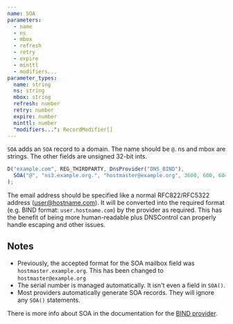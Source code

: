 ```yaml
---
name: SOA
parameters:
  - name
  - ns
  - mbox
  - refresh
  - retry
  - expire
  - minttl
  - modifiers...
parameter_types:
  name: string
  ns: string
  mbox: string
  refresh: number
  retry: number
  expire: number
  minttl: number
  "modifiers...": RecordModifier[]
---
```


`SOA` adds an `SOA` record to a domain. The name should be `@`.  ns and mbox are strings. The other fields are unsigned 32-bit ints.

```javascript
D("example.com", REG_THIRDPARTY, DnsProvider("DNS_BIND"),
  SOA("@", "ns3.example.org.", "hostmaster@example.org", 3600, 600, 604800, 1440),
);
```

The email address should be specified like a normal RFC822/RFC5322 address (user@hostname.com). It will be converted into the required format (e.g. BIND format: `user.hostname.com`) by the provider as required. This has the benefit of being more human-readable plus DNSControl can properly handle escaping and other issues.

## Notes
* Previously, the accepted format for the SOA mailbox field was `hostmaster.example.org`. This has been changed to `hostmaster@example.org`
* The serial number is managed automatically.  It isn't even a field in `SOA()`.
* Most providers automatically generate SOA records.  They will ignore any `SOA()` statements.

There is more info about SOA in the documentation for the [BIND provider](../../providers/bind.md).
